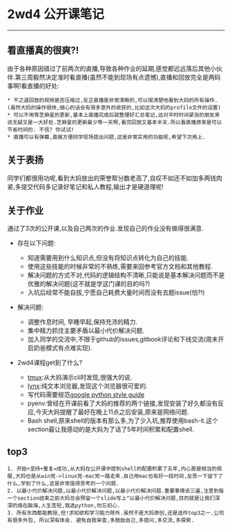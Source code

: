 # 2wd4 公开课笔记
----------------

## 看直播真的很爽?!
由于各种原因错过了前两次的直播,导致各种作业的延期,感觉都远远落后其他小伙伴.第三周毅然决定准时看直播(虽然不能到现场有点遗憾),直播和回放完全是两码事啊!看直播的好处:

    * 不之道回放的视频是否压缩过,反正直播是非常清晰的,可以很清楚地看到大妈的所有操作.(虽然大妈的操作很快,细心的话会有很多意外的收获的,比如这次大妈的profile文件的设置)
    * 可以不用等芝麻星的更新,基本上直播完成后就整理好汇总笔记,这对平时时间紧张的朋友来说无疑又是一大好处.芝麻星的更新最少等一天啊,看完回放又基本半天.所以看直播原来是可以节省时间的. 不信? 你试试!
    * 直播可以有弹幕,直接方便同学现场提出问题,这是非常实用的功能呢,希望下次用上.

## 关于表扬
同学们都很用功呢,看到大妈放出的荣誉帮分数老高了,自叹不如还不如加多两钱肉紧,多提交代码多记录好笔记和私人教程,输出才是硬道理呢!

## 关于作业
通过了3次的公开课,以及自己两次的作业.发现自己的作业没有做得很满意.

* 存在以下问题:
    - 知道需要用到什么知识点,但没有将知识点转化为自己的技能.
    - 使用这些技能的时候非常的不熟练,需要来回参考官方文档和其他教程.
    - 解决问题的方式不对,代码的逻辑结构不清晰,只能说是基本解决问题而不是优雅的解决问题(这不就是学这门课的目的吗?)
    - 入坑后经常不能自拔,宁愿自己耗费大量时间而没有去题issue(怕?!)


* 解决问题:
    - 调整作息时间, 早睡早起,保持充沛的精力.
    - 集中精力抓住主要矛盾以最小代价解决问题.
    - 加入同学的交流中,不限于github的issues,gitbook评论和下线交流(周末开启奶爸模式有点难实现).


* 2wd4课程get到了什么?
    - [tmux](https://tmux.github.io):从大妈演示cli时发现,很强大的说.
    - [lynx](http://lynx.browser.org):纯文本浏览器,发现这个浏览器很可爱的.
    - 写代码需要规范[google python style guide](https://google.github.io/styleguide/pyguide.html)
    - pyenv:曾经在开课前看了大妈的推荐的两个链接,发现安装了好久都没有反应,今天大妈提醒了最好在晚上11点之后安装,原来是网络问题.
    - Bash shell,原来shell的版本有那么多,为了少入坑,推荐使用bash-it.这个section最让我感动的是大妈为了话了5年时间积累和配置shell.

## top3
    1. 开始+坚持+重复=成功,从大妈在公开课中提到shell的配置积累了五年,内心那是相当的佩服,大妈也是从win党->linux党-mac党一路走来.自己用mac也有好一段时间,反思一下留下了什么,学到了什么,这是非常值得思考的一个问题.
    2. 以最小代价解决问题,以最小代价解决问题,以最小代价解决问题.重要事情说三遍,注意到每一个section结束之前大妈总会预留一个slide写上"以最小代价解决问题,目的就是让我们深深的烙在脑海,人生苦短,我选python,勿忘初心.
    3. 所有东西都能教授,但!求知欲和学习能力除外.虽然不是大妈原创,还是选作top3之一.公司有很多外包, 所以深有体会. 避免自我审查,多鼓励自己,多提问,多交流,多探索.

    

